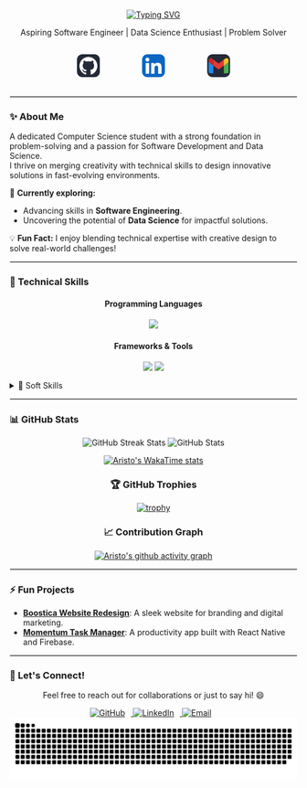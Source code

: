 # 
<div align="center">

[![Typing SVG](https://readme-typing-svg.demolab.com?font=Montserrat&weight=700&size=40&duration=3000&pause=1000&color=FFFFFF&center=true&vCenter=true&width=500&height=70&lines=Aristo+Ayako)](https://git.io/typing-svg)

</div>

<div align="center">
  
Aspiring Software Engineer |  Data Science Enthusiast |  Problem Solver 

<div style="margin: 30px 0;">
  <a href="https://github.com/OnzyBoy" style="text-decoration: none; margin: 0 35px;">
    <img src="https://raw.githubusercontent.com/tandpfun/skill-icons/main/icons/Github-Dark.svg" alt="GitHub" width="40" height="40">
  </a>
  <a href="https://www.linkedin.com/in/aristo-ayako" style="text-decoration: none; margin: 0 35px;">
    <img src="https://raw.githubusercontent.com/tandpfun/skill-icons/main/icons/LinkedIn.svg" alt="LinkedIn" width="40" height="40">
  </a>
  <a href="mailto:ayakoaristo9@gmail.com" style="text-decoration: none; margin: 0 35px;">
    <img src="https://raw.githubusercontent.com/tandpfun/skill-icons/main/icons/Gmail-Dark.svg" alt="Email" width="40" height="40">
  </a>
</div>

</div>

<hr style="border: 0.5px solid #ddd">

### ✨ About Me  
A dedicated Computer Science student with a strong foundation in problem-solving and a passion for Software Development and Data Science.  
I thrive on merging creativity with technical skills to design innovative solutions in fast-evolving environments.  

🔭 **Currently exploring:**  
- Advancing skills in **Software Engineering**.  
- Uncovering the potential of **Data Science** for impactful solutions.  

💡 **Fun Fact:** I enjoy blending technical expertise with creative design to solve real-world challenges!  

<hr style="border: 0.5px solid #ddd">

### 🔧 Technical Skills  

<div align="center">

#### **Programming Languages**  
<p align="center">
  <img src="https://skillicons.dev/icons?i=js,ts,py,cs,html,css" />
</p>

#### **Frameworks & Tools**  
<p align="center">
  <img src="https://skillicons.dev/icons?i=react,nextjs,firebase,mysql" />
  <img src="https://skillicons.dev/icons?i=ai,figma" />
</p>

</div>

<details>
<summary>🎯 Soft Skills</summary>
<br>
  
- 📊 Project Management
- 👥 Team Collaboration
- 🔍 Problem-Solving
- 🧠 Analytical Thinking
- 📈 Strategic Planning
- 🗣️ Effective Communication
  
</details>

<hr style="border: 0.5px solid #ddd">

### 📊 GitHub Stats  

<div align="center">

<img src="https://github-readme-streak-stats.herokuapp.com/?user=OnzyBoy&theme=radical&hide_border=true" alt="GitHub Streak Stats" />
  
<img src="https://github-readme-stats.vercel.app/api?username=OnzyBoy&show_icons=true&theme=radical&hide_border=true&count_private=true" alt="GitHub Stats" />

[![Aristo's WakaTime stats](https://github-readme-stats.vercel.app/api/wakatime?username=OnzyBoy&theme=radical&hide_border=true)](https://github.com/anuraghazra/github-readme-stats)

### 🏆 GitHub Trophies
[![trophy](https://github-profile-trophy.vercel.app/?username=OnzyBoy&theme=radical&no-frame=true&row=1&column=7)](https://github.com/ryo-ma/github-profile-trophy)

### 📈 Contribution Graph
[![Aristo's github activity graph](https://github-readme-activity-graph.vercel.app/graph?username=OnzyBoy&theme=redical&hide_border=true)](https://github.com/ashutosh00710/github-readme-activity-graph)

</div>

<hr style="border: 0.5px solid #ddd">

### ⚡ Fun Projects  
- **[Boostica Website Redesign](https://github.com/OnzyBoy/boostica-website)**: A sleek website for branding and digital marketing.  
- **[Momentum Task Manager](https://github.com/OnzyBoy/momentum-app)**: A productivity app built with React Native and Firebase.  

<hr style="border: 0.5px solid #ddd">

### 🤝 Let's Connect!  
<div align="center">
  
Feel free to reach out for collaborations or just to say hi! 😄  

<a href="https://github.com/OnzyBoy">
  <img src="https://github.githubassets.com/images/modules/logos_page/GitHub-Mark.png" alt="GitHub" width="50" height="50" style="margin-right:10px;">
</a>
<a href="https://www.linkedin.com/in/aristo-ayako">
  <img src="https://cdn.jsdelivr.net/npm/simple-icons@v5/icons/linkedin.svg" alt="LinkedIn" width="50" height="50" style="margin-right:10px;">
</a>
<a href="mailto:ayakoaristo9@gmail.com">
  <img src="https://cdn.jsdelivr.net/npm/simple-icons@v5/icons/gmail.svg" alt="Email" width="50" height="50" style="margin-right:10px;">
</a>

</div>

<div align="center">
  <img src="https://raw.githubusercontent.com/Platane/snk/output/github-contribution-grid-snake.svg" alt="snake animation" />
</div>
